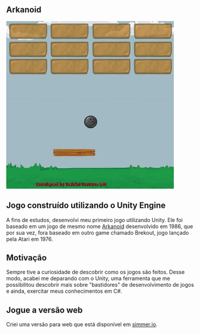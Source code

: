 Arkanoid
---
![Preview](./preview.jpeg)


## Jogo construído utilizando o Unity Engine

A fins de estudos, desenvolvi meu primeiro jogo utilizando Unity. Ele foi baseado em um jogo de mesmo nome [Arkanoid](https://pt.wikipedia.org/wiki/Arkanoid) desenvolvido em 1986, que por sua vez, fora baseado em outro game chamado Brekout, jogo lançado pela Atari em 1976.

Motivação
---------
Sempre tive a curiosidade de descobrir como os jogos são feitos. Desse modo, acabei me deparando com o Unity, uma ferramenta que me possibilitou descobrir mais sobre "bastidores" de desenvolvimento de jogos e ainda, exercitar meus conhecimentos em C#.


Jogue a versão web
------------------

Criei uma versão para web que está disponível em [simmer.io](https://simmer.io/@GabrielMS/arkanoid).


